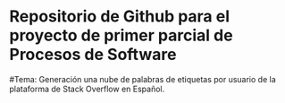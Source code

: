 # Repositorio de Github para el proyecto de primer parcial de Procesos de Software
#Tema: Generación una nube de palabras de etiquetas por usuario de la plataforma de Stack Overflow en Español.
